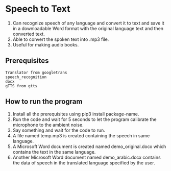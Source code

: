 # Speech to Text
1. Can recognize speech of any language and convert it to text and save it in a downloadable Word format with the original language text and then converted text.
2. Able to convert the spoken text into .mp3 file.
3. Useful for making audio books.

## Prerequisites
```
Translator from googletrans
speech_recognition
docx
gTTS from gtts
```

## How to run the program
1. Install all the prerequisites using pip3 install package-name.
2. Run the code and wait for 5 seconds to let the program calibrate the microphone to the ambient noise.
3. Say something and wait for the code to run.
4. A file named temp.mp3 is created containing the speech in same language.
5. A Microsoft Word document is created named demo_original.docx which contains the text in the same language.
6. Another Microsoft Word document named demo_arabic.docx contains the data of speech in the translated language specified by the user.

